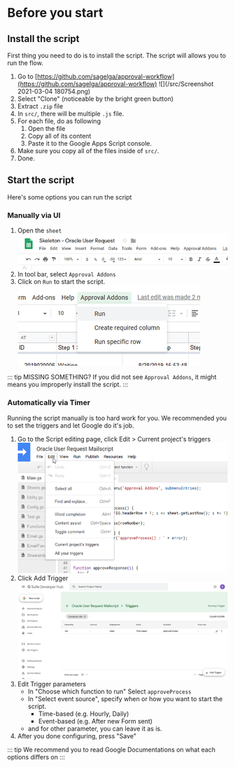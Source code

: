 # Before you start
## Install the script
First thing you need to do is to install the script. The script will allows you to run the flow.
1. Go to [https://github.com/sagelga/approval-workflow](https://github.com/sagelga/approval-workflow)
    ![](/src/Screenshot 2021-03-04 180754.png)
2. Select "Clone" (noticeable by the bright green button)
3. Extract `.zip` file
4. In `src/`, there will be multiple `.js` file. 
5. For each file, do as following
    1. Open the file
    2. Copy all of its content
    3. Paste it to the Google Apps Script console.
6. Make sure you copy all of the files inside of `src/`.
7. Done.

## Start the script
Here's some options you can run the script 

### Manually via UI
1. Open the `sheet`
![](docs/approval-workflow/docs/overall/src/firefox_rqrWTbHsaN.png)
2. In tool bar, select `Approval Addons`
3. Click on `Run` to start the script.
![](docs/approval-workflow/docs/overall/src/firefox_sNaRKZXHbL.png)

::: tip MISSING SOMETHING?
If you did not see `Approval Addons`, it might means you improperly install the script.
:::

### Automatically via Timer 
Running the script manually is too hard work for you. We recommended you to set the triggers and let Google do it's job. 
1. Go to the Script editing page, click Edit > Current project's triggers
    ![](docs/approval-workflow/docs/overall/src/script-edit.png)
2. Click Add Trigger
    ![](docs/approval-workflow/docs/overall/src/developer-hub-triggers.png)
3. Edit Trigger parameters 
    - In "Choose which function to run" Select `approveProcess`
    - In "Select event source", specify when or how you want to start the script.
        - Time-based (e.g. Hourly, Daily)
        - Event-based (e.g. After new Form sent)
    - and for other parameter, you can leave it as is.
4. After you done configuring, press "Save" 
    
::: tip
We recommend you to read Google Documentations on what each options differs on
:::
